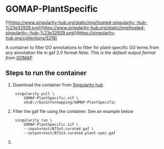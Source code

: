 # GOMAP-PlantSpecific

[![https://www.singularity-hub.org/static/img/hosted-singularity--hub-%23e32929.svg](https://www.singularity-hub.org/static/img/hosted-singularity--hub-%23e32929.svg)](https://singularity-hub.org/collections/5218)

A container to filter GO annotations to filter for plant-specific GO terms from any annotation file in gaf 2.0 format
*Note: This is the default output format from [GOMAP](https://github.com/Dill-PICL/GOMAP-singularity)*  

## Steps to run the container

1. Download the container from [Singularity hub](https://singularity-hub.org/)
   ```
	singularity pull \
		GOMAP-PlantSpecific.sif \
		shub://bioinformapping/GOMAP-PlantSpecific
   ```
2. Filter the gaf file using the container. See an example below
   ```
	singularity run \
		GOMAP-PlantSpecific.sif \
		--input=test/B73v3.curated.gaf \
		--output=test/B73v3.curated.plant-spec.gaf
   ```
3. 
